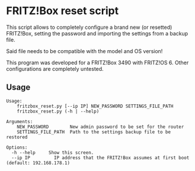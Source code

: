 # FRITZ!Box reset script

This script allows to completely configure a brand new (or resetted) FRITZ!Box, setting the password and importing the settings from a backup file.

Said file needs to be compatible with the model and OS version!

This program was developed for a FRITZ!Box 3490 with FRITZ!OS 6. Other configurations are completely untested. 

## Usage
```
Usage:
    fritzbox_reset.py [--ip IP] NEW_PASSWORD SETTINGS_FILE_PATH
    fritzbox_reset.py (-h | --help)

Arguments:
    NEW_PASSWORD        New admin password to be set for the router
    SETTINGS_FILE_PATH  Path to the settings backup file to be restored

Options:
  -h --help     Show this screen.
  --ip IP         IP address that the FRITZ!Box assumes at first boot (default: 192.168.178.1)

```
